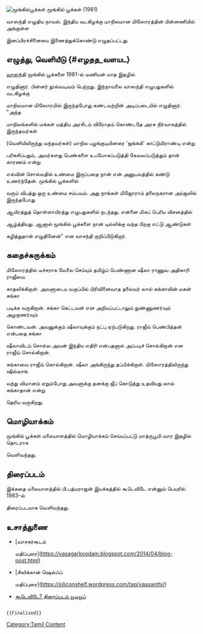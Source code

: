 ![மூங்கில்பூக்கள்](மூங்கில்_பூக்கள்.jpg "மூங்கில்பூக்கள்") மூங்கில் பூக்கள் (1981)
வாஸந்தி எழுதிய நாவல். இந்திய வடகிழக்கு மாநிலமான மிஸோரத்தின் பின்னணியில் அங்குள்ள
இனப்பிரச்சினையை இணைத்துக்கொண்டு எழுதப்பட்டது.

## எழுத்து, வெளியீடு {#எழதத_வளயட}

[வாஸந்தி](வாஸந்தி "wikilink") மூங்கில் பூக்களை 1981-ல் மணியன் மாத இதழில்
எழுதினார். பின்னர் நூல்வடிவம் பெற்றது. இந்நாவலை வாஸந்தி எழுபதுகளில் வடகிழக்கு
மாநிலமான மிஸோரமில் இருந்தபோது கண்டவற்றின் அடிப்படையில் எழுதினார். \"அந்த
மாநிலங்களில் மக்கள் மத்திய அரசிடம் விரோதம் கொண்டதே அரசு நிர்வாகத்தில் இருந்தவர்கள்
(வெளியிலிருந்து வந்தவர்கள்) மாநில பழங்குடியினரை \'ஜங்க்லீ\' காட்டுமிராண்டி என்று
பரிகசிப்பதும், அவர்களது பெண்களை உபயோகப்படுத்தி கேவலப்படுத்தும் தான் காரணம் என்று
எல்வின் சொல்வதில் உண்மை இருப்பதை நான் என் அனுபவத்தில் கண்டு உணர்ந்தேன். மூங்கில் பூக்களில்
வரும் விபத்து ஒரு உண்மை சம்பவம். அது நாங்கள் மிஜோராம் தலைநகரான அய்ஜலில் இருந்தபோது
ஆயிரத்துத் தொள்ளாயிரத்து எழுபதுகளில் நடந்தது. என்னை மிகப் பெரிய விசனத்தில்
ஆழ்த்தியது. ஆனால் மூங்கில் பூக்களை நான் டில்லிக்கு வந்த பிறகு எட்டு ஆண்டுகள்
கழித்துதான் எழுதினேன்\" என வாசந்தி குறிப்பிடுகிறார்.

## கதைச்சுருக்கம்

மிஸோரத்தில் டீச்சராக வேலை செய்யும் தமிழ்ப் பெண்ணான ஷீலா ராணுவ அதிகாரி ராஜீவை
காதலிக்கிறாள். அவளுடைய வகுப்பில் பிரிவினைவாத தலைவர் லால் கங்காவின் மகன் சுங்கா
படிக்க வருகிறான். சுங்கா கெட்டவன் என அறியப்பட்டாலும் நுண்ணுணர்வும் அழகுணர்வும்
கொண்டவன். அவனுக்கும் ஷீலாவுக்கும் நட்பு ஏற்படுகிறது. ராஜீவ் பெண்பித்தன் என்பதை சுங்கா
ஷீலாவிடம் சொல்ல அவன் இந்திய எதிரி என்பதனால் அப்படிச் சொல்கிறான் என ராஜீவ் சொல்கிறான்.
சுங்காவை ராஜீவ் கொல்கிறான். ஷீலா அங்கிருந்து தப்பிக்கிறாள். மிஸோரத்திலிருந்து ஷில்லாங்
வந்து விமானம் ஏறும்போது அவளுக்கு தனக்கு ஜீப் கொடுத்து உதவியது லால் கங்காதான் என்று
தெரிய வருகிறது.

## மொழியாக்கம்

மூங்கில் பூக்கள் மலையாளத்தில் மொழியாக்கம் செய்யப்பட்டு மாத்ருபூமி வார இதழில் தொடராக
வெளிவந்தது.

## திரைப்படம்

இக்கதை மலையாளத்தில் பி.பத்மராஜன் இயக்கத்தில் கூடெவிடே என்னும் பெயரில் 1983-ல்
திரைப்படமாக வெளிவந்தது.

## உசாத்துணை

-   [வாசகர்கூடம்
    மதிப்புரை](https://vasagarkoodam.blogspot.com/2014/04/blog-post.html)
-   [சிலிக்கான் ஷெல்ஃப்
    மதிப்புரை](https://siliconshelf.wordpress.com/tag/vaasanthi/)
-   [கூடெவிடே? திரைப்படம் யூடியூப்](https://youtu.be/GQoT7nAp3hM)

```{=mediawiki}
{{Finalised}}
```
[Category:Tamil Content](Category:Tamil_Content "wikilink")
